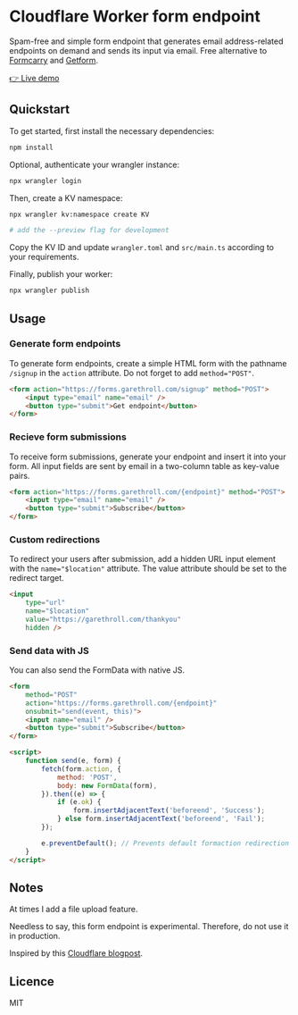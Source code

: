 # Cloudflare Worker form endpoint

Spam-free and simple form endpoint that generates email address-related endpoints on demand and sends its input via email. Free alternative to [Formcarry](https://formcarry.com) and [Getform](https://getform.io).

[👉 Live demo](https://garethroll.com/forms)

## Quickstart

To get started, first install the necessary dependencies:

```sh
npm install
```

Optional, authenticate your wrangler instance:

```sh
npx wrangler login
```

Then, create a KV namespace:

```sh
npx wrangler kv:namespace create KV

# add the --preview flag for development
```

Copy the KV ID and update `wrangler.toml` and `src/main.ts` according to your requirements.

Finally, publish your worker:

```sh
npx wrangler publish
```

## Usage

### Generate form endpoints

To generate form endpoints, create a simple HTML form with the pathname `/signup` in the `action` attribute. Do not forget to add `method="POST"`.

```html
<form action="https://forms.garethroll.com/signup" method="POST">
	<input type="email" name="email" />
	<button type="submit">Get endpoint</button>
</form>
```

### Recieve form submissions

To receive form submissions, generate your endpoint and insert it into your form. All input fields are sent by email in a two-column table as key-value pairs.

```html
<form action="https://forms.garethroll.com/{endpoint}" method="POST">
	<input type="email" name="email" />
	<button type="submit">Subscribe</button>
</form>
```

### Custom redirections

To redirect your users after submission, add a hidden URL input element with the `name="$location"` attribute. The value attribute should be set to the redirect target.

```html
<input
	type="url"
	name="$location"
	value="https://garethroll.com/thankyou"
	hidden />
```

### Send data with JS

You can also send the FormData with native JS.

```html
<form
	method="POST"
	action="https://forms.garethroll.com/{endpoint}"
	onsubmit="send(event, this)">
	<input name="email" />
	<button type="submit">Subscribe</button>
</form>

<script>
	function send(e, form) {
		fetch(form.action, {
			method: 'POST',
			body: new FormData(form),
		}).then((e) => {
			if (e.ok) {
				form.insertAdjacentText('beforeend', 'Success');
			} else form.insertAdjacentText('beforeend', 'Fail');
		});

		e.preventDefault(); // Prevents default formaction redirection
	}
</script>
```

## Notes

At times I add a file upload feature.

Needless to say, this form endpoint is experimental. Therefore, do not use it in production.

Inspired by this [Cloudflare blogpost](https://blog.cloudflare.com/sending-email-from-workers-with-mailchannels/).

## Licence

MIT
